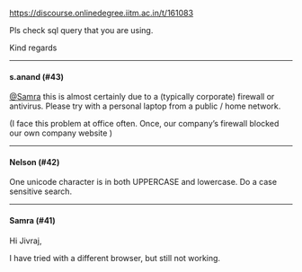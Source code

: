 https://discourse.onlinedegree.iitm.ac.in/t/161083

Pls check sql query that you are using.</p>
<p>Kind regards</p><hr>

<h4>s.anand (#43)</h4>
<p><a class="mention" href="/u/samra">@Samra</a> this is almost certainly due to a (typically corporate) firewall or antivirus. Please try with a personal laptop from a public / home network.</p>
<p>(I face this problem at office often. Once, our company’s firewall blocked our own company website )</p><hr>

<h4>Nelson (#42)</h4>
<p>One unicode character is in both UPPERCASE and lowercase. Do a case sensitive search.</p><hr>

<h4>Samra (#41)</h4>
<p>Hi Jivraj,</p>
<p>I have tried with a different browser, but still not working.